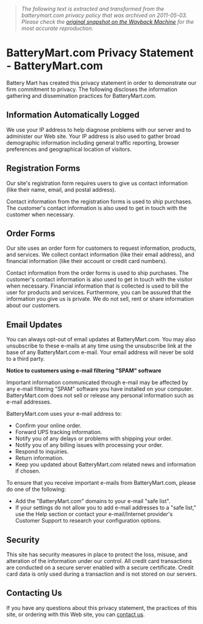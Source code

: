 > *The following text is extracted and transformed from the batterymart.com privacy policy that was archived on 2011-05-03. Please check the [original snapshot on the Wayback Machine](https://web.archive.org/web/20110503005143id_/http%3A//www.batterymart.com/c-privacy-statement.html) for the most accurate reproduction.*

# BatteryMart.com Privacy Statement - BatteryMart.com

Battery Mart has created this privacy statement in order to demonstrate our firm commitment to privacy. The following discloses the information gathering and dissemination practices for BatteryMart.com.

## Information Automatically Logged

We use your IP address to help diagnose problems with our server and to administer our Web site. Your IP address is also used to gather broad demographic information including general traffic reporting, browser preferences and geographical location of visitors.

## Registration Forms

Our site's registration form requires users to give us contact information (like their name, email, and postal address).

Contact information from the registration forms is used to ship purchases. The customer's contact information is also used to get in touch with the customer when necessary.

## Order Forms

Our site uses an order form for customers to request information, products, and services. We collect contact information (like their email address), and financial information (like their account or credit card numbers).

Contact information from the order forms is used to ship purchases. The customer's contact information is also used to get in touch with the visitor when necessary. Financial information that is collected is used to bill the user for products and services. Furthermore, you can be assured that the information you give us is private. We do not sell, rent or share information about our customers.

## Email Updates

You can always opt-out of email updates at BatteryMart.com. You may also unsubscribe to these e-mails at any time using the unsubscribe link at the base of any BatteryMart.com e-mail. Your email address will never be sold to a third party.

**Notice to customers using e-mail filtering "SPAM" software**

Important information communicated through e-mail may be affected by any e-mail filtering "SPAM" software you have installed on your computer. BatteryMart.com does not sell or release any personal information such as e-mail addresses.

BatteryMart.com uses your e-mail address to:

  * Confirm your online order.
  * Forward UPS tracking information.
  * Notify you of any delays or problems with shipping your order.
  * Notify you of any billing issues with processing your order.
  * Respond to inquiries.
  * Return information.
  * Keep you updated about BatteryMart.com related news and information if chosen.



To ensure that you receive important e-mails from BatteryMart.com, please do one of the following:

  * Add the "BatteryMart.com" domains to your e-mail "safe list".
  * If your settings do not allow you to add e-mail addresses to a "safe list," use the Help section or contact your e-mail/Internet provider's Customer Support to research your configuration options.



## Security

This site has security measures in place to protect the loss, misuse, and alteration of the information under our control. All credit card transactions are conducted on a secure server enabled with a secure certificate. Credit card data is only used during a transaction and is not stored on our servers.

## Contacting Us

If you have any questions about this privacy statement, the practices of this site, or ordering with this Web site, you can [contact us](http://www.batterymart.com/c-contact-us.html).

  

